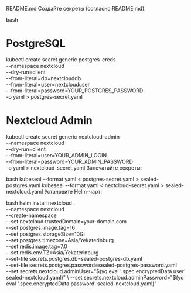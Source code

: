 README.md
Создайте секреты (согласно README.md):

bash
# PostgreSQL
kubectl create secret generic postgres-creds \
  --namespace nextcloud \
  --dry-run=client \
  --from-literal=db=nextclouddb \
  --from-literal=user=nextclouduser \
  --from-literal=password=YOUR_POSTGRES_PASSWORD \
  -o yaml > postgres-secret.yaml

# Nextcloud Admin
kubectl create secret generic nextcloud-admin \
  --namespace nextcloud \
  --dry-run=client \
  --from-literal=user=YOUR_ADMIN_LOGIN \
  --from-literal=password=YOUR_ADMIN_PASSWORD \
  -o yaml > nextcloud-secret.yaml
Запечатайте секреты:

bash
kubeseal --format yaml < postgres-secret.yaml > sealed-postgres.yaml
kubeseal --format yaml < nextcloud-secret.yaml > sealed-nextcloud.yaml
Установите Helm-чарт:

bash
helm install nextcloud . \
  --namespace nextcloud \
  --create-namespace \
  --set nextcloud.trustedDomain=your-domain.com \
  --set postgres.image.tag=16 \
  --set postgres.storageSize=10Gi \
  --set postgres.timezone=Asia/Yekaterinburg \
  --set redis.image.tag=7.0 \
  --set redis.env.TZ=Asia/Yekaterinburg \
  --set-file secrets.postgres.db=sealed-postgres-db.yaml \
  --set-file secrets.postgres.password=sealed-postgres-password.yaml \
  --set secrets.nextcloud.adminUser="$(yq eval '.spec.encryptedData.user' sealed-nextcloud.yaml)" \
  --set secrets.nextcloud.adminPassword="$(yq eval '.spec.encryptedData.password' sealed-nextcloud.yaml)"
